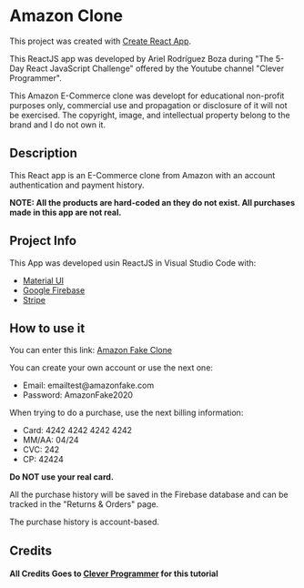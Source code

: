 <h1>Amazon Clone</h1>

This project was created with [Create React App](https://github.com/facebook/create-react-app).

This ReactJS app was developed by Ariel Rodríguez Boza during "The 5-Day React JavaScript Challenge" offered by the Youtube channel "Clever Programmer".

This Amazon E-Commerce clone was developt for educational non-profit purposes only, commercial use and propagation or disclosure of it will not be exercised. The copyright, image, and intellectual property belong to the brand and I do not own it.

## Description

This React app is an E-Commerce clone from Amazon with an account authentication and payment history.

<strong>NOTE: All the products are hard-coded an they do not exist. All purchases made in this app are not real.</strong>

## Project Info

This App was developed usin ReactJS in Visual Studio Code with:

<ul>
    <li><a target="_blank" href='https://material-ui.com/'>Material UI</a></li>
    <li><a target="_blank" href='https://firebase.google.com/'>Google Firebase</a></li>
    <li><a target="_blank" href='https://stripe.com/'>Stripe</a></li>
</ul>

## How to use it

You can enter this link: <a target="_blank" href='https://challenge-90b13.web.app/'>Amazon Fake Clone</a>

You can create your own account or use the next one:

<ul>
    <li>Email: emailtest@amazonfake.com</li>
    <li>Password: AmazonFake2020</li>
</ul>

When trying to do a purchase, use the next billing information:

<ul>
    <li>Card: 4242 4242 4242 4242</li>
    <li>MM/AA: 04/24</li>
    <li>CVC: 242</li>
    <li>CP: 42424</li>
</ul>

<strong>Do NOT use your real card.</strong>

All the purchase history will be saved in the Firebase database and can be tracked in the "Returns & Orders" page.

The purchase history is account-based.

## Credits

#### All Credits Goes to <a target="_blank" href='https://www.youtube.com/c/CleverProgrammer'>Clever Programmer</a> for this tutorial
